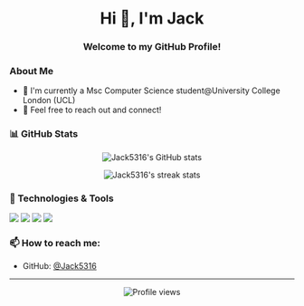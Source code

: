 <h1 align="center">Hi 👋, I'm Jack</h1>
<h3 align="center">Welcome to my GitHub Profile!</h3>

### About Me
- 🌱 I'm currently a Msc Computer Science student@University College London (UCL)
- 💬 Feel free to reach out and connect!

### 📊 GitHub Stats

<p align="center">
  <img src="https://github-readme-stats.vercel.app/api?username=Jack5316&show_icons=true&theme=default" alt="Jack5316's GitHub stats"/>
</p>

<p align="center">
  <img src="https://github-readme-streak-stats.herokuapp.com/?user=Jack5316" alt="Jack5316's streak stats"/>
</p>

### 🔧 Technologies & Tools
<!-- You can customize these badges from https://shields.io/ -->
![](https://img.shields.io/badge/OS-Linux-informational?style=flat&logo=linux)
![](https://img.shields.io/badge/Editor-VS_Code-informational?style=flat&logo=visual-studio-code)
![](https://img.shields.io/badge/Code-Python-informational?style=flat&logo=python)
![](https://img.shields.io/badge/Code-JavaScript-informational?style=flat&logo=javascript)

### 📫 How to reach me:
- GitHub: [@Jack5316](https://github.com/Jack5316)

---

<p align="center">
  <img src="https://komarev.com/ghpvc/?username=Jack5316" alt="Profile views"/>
</p>
